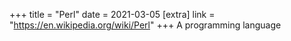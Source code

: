 +++
title = "Perl"
date = 2021-03-05
[extra]
link = "https://en.wikipedia.org/wiki/Perl"
+++
A programming language


